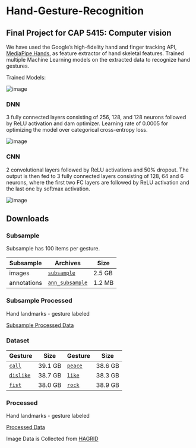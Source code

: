 # Hand-Gesture-Recognition

## Final Project for CAP 5415: Computer vision
We have used the Google’s high-fidelity hand and finger tracking API, [MediaPipe Hands](https://google.github.io/mediapipe/solutions/hands.html), as feature extractor of hand skeletal features.
Trained multiple Machine Learning models on the extracted data to recognize hand gestures.

Trained Models:

![image](https://user-images.githubusercontent.com/18435101/212362480-492e7b6a-a983-4dd8-b1c5-a12cf211d7d7.png)

### DNN
3 fully connected layers consisting of 256, 128, and 128 neurons followed by ReLU activation and dam optimizer. 
Learning rate of 0.0005 for optimizing the model over categorical cross-entropy loss.


![image]()

### CNN
2 convolutional layers followed by ReLU activations and 50% dropout. The output is then fed to 3 fully connected layers consisting of 128, 64 and 6 neurons, where the first two FC layers are followed by ReLU activation and the last one by softmax activation. 

![image]()


## Downloads

### Subsample
Subsample has 100 items per gesture.

| Subsample   | Archives                                | Size   |
|-------------|-----------------------------------------|--------|
| images      | [`subsample`](https://sc.link/AO5l)     | 2.5 GB |
| annotations | [`ann_subsample`](https://sc.link/EQ5g) | 1.2 MB |

### Subsample Processed
Hand landmarks - gesture labeled

[Subsample Processed Data](https://drive.google.com/drive/folders/1XKNCdbr5Wc508t4-MlyJl33EYJmbShPi?usp=share_link)

### Dataset

| Gesture                           | Size     | Gesture                                   | Size    |
|-----------------------------------|----------|-------------------------------------------|---------|
| [`call`](https://sc.link/ykEn)    | 39.1 GB  | [`peace`](https://sc.link/l6nM)           | 38.6 GB |
| [`dislike`](https://sc.link/xjDB) | 38.7 GB  | [`like`](https://sc.link/r7wp)            | 38.3 GB |
| [`fist`](https://sc.link/wgB8)    | 38.0 GB  | [`rock`](https://sc.link/kMm6)            | 38.9 GB |

### Processed
Hand landmarks - gesture labeled

[Processed Data](https://drive.google.com/drive/folders/19wKKwwZXYvPMpVrduEme5ZUc3IRVXGiF?usp=share_link)

Image Data is Collected from [HAGRID](https://github.com/hukenovs/hagrid)

